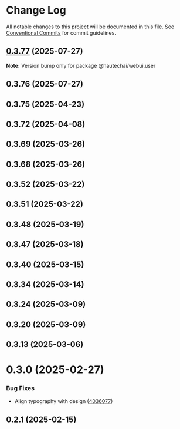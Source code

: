 # Change Log

All notable changes to this project will be documented in this file.
See [Conventional Commits](https://conventionalcommits.org) for commit guidelines.

## [0.3.77](https://github.com/HautechAI/webui/compare/@hautechai/webui.user@0.3.76...@hautechai/webui.user@0.3.77) (2025-07-27)

**Note:** Version bump only for package @hautechai/webui.user

## 0.3.76 (2025-07-27)

## 0.3.75 (2025-04-23)

## 0.3.72 (2025-04-08)

## 0.3.69 (2025-03-26)

## 0.3.68 (2025-03-26)

## 0.3.52 (2025-03-22)

## 0.3.51 (2025-03-22)

## 0.3.48 (2025-03-19)

## 0.3.47 (2025-03-18)

## 0.3.40 (2025-03-15)

## 0.3.34 (2025-03-14)

## 0.3.24 (2025-03-09)

## 0.3.20 (2025-03-09)

## 0.3.13 (2025-03-06)

# 0.3.0 (2025-02-27)

### Bug Fixes

- Align typography with design ([4036077](https://github.com/HautechAI/webui/commit/403607724cca6303f881d4359b9ec3f596684244))

## 0.2.1 (2025-02-15)
